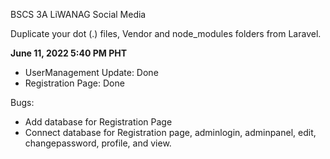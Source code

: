 BSCS 3A LiWANAG Social Media

Duplicate your dot (.) files, Vendor and node_modules folders from Laravel.


<strong>June 11, 2022 5:40 PM PHT</strong><br>
- UserManagement Update: Done
- Registration Page: Done

Bugs:
- Add database for Registration Page
- Connect database for Registration page, adminlogin, adminpanel, edit, changepassword, profile, and view.
